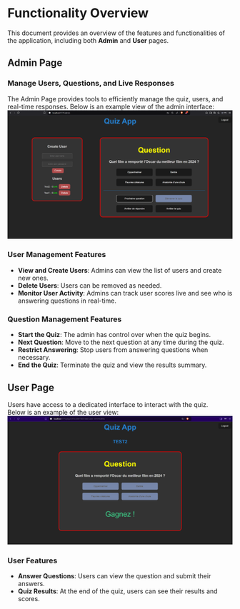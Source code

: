 # Functionality Overview

This document provides an overview of the features and functionalities of the application, including both **Admin** and **User** pages.



## Admin Page

### Manage Users, Questions, and Live Responses
The Admin Page provides tools to efficiently manage the quiz, users, and real-time responses. Below is an example view of the admin interface:  
![Admin Interface](img.png)



### User Management Features
- **View and Create Users**: Admins can view the list of users and create new ones.
- **Delete Users**: Users can be removed as needed.
- **Monitor User Activity**: Admins can track user scores live and see who is answering questions in real-time.



### Question Management Features
- **Start the Quiz**: The admin has control over when the quiz begins.
- **Next Question**: Move to the next question at any time during the quiz.
- **Restrict Answering**: Stop users from answering questions when necessary.
- **End the Quiz**: Terminate the quiz and view the results summary.



## User Page

Users have access to a dedicated interface to interact with the quiz.  
Below is an example of the user view:  
![User Interface](img_1.png)



### User Features
- **Answer Questions**: Users can view the question and submit their answers.
- **Quiz Results**: At the end of the quiz, users can see their results and scores.

